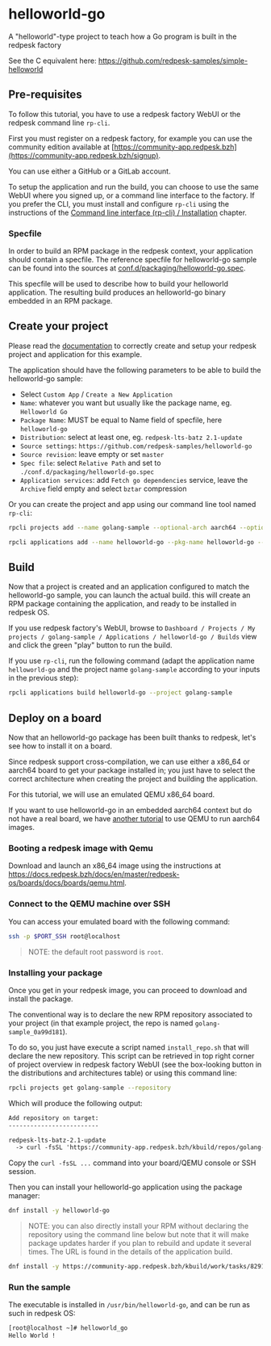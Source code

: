 # helloworld-go

A "helloworld"-type project to teach how a Go program is built in the redpesk factory

See the C equivalent here: <https://github.com/redpesk-samples/simple-helloworld>

## Pre-requisites

To follow this tutorial, you have to use a redpesk factory WebUI or the redpesk command line `rp-cli`.

First you must register on a redpesk factory, for example you can use the community edition available at [https://community-app.redpesk.bzh](https://community-app.redpesk.bzh/signup).

You can use either a GitHub or a GitLab account.

To setup the application and run the build, you can choose to use the same WebUI where you signed up, or a command line interface to the factory. If you prefer the CLI, you must install and configure `rp-cli` using the instructions of the [Command line interface (rp-cli) / Installation](https://docs.redpesk.bzh/docs/en/master/getting_started/rp_cli_quickstart/quickstart/quick-installation.html) chapter.

### Specfile

In order to build an RPM package in the redpesk context, your application should contain a specfile. The reference specfile for helloworld-go sample can be found into the sources at [conf.d/packaging/helloworld-go.spec](conf.d/packaging/helloworld-go.spec).

This specfile will be used to describe how to build your helloworld application. The resulting build produces an helloworld-go binary embedded in an RPM package.

## Create your project

Please read the [documentation](https://docs.redpesk.bzh/docs/en/master/getting_started/ci-build/docs/ci-build.html) to correctly create and setup your redpesk project and application for this example.

The application should have the following parameters to be able to build the helloworld-go sample:

- Select `Custom App` / `Create a New Application`
- `Name`: whatever you want but usually like the package name, eg. `Helloworld Go`
- `Package Name`: MUST be equal to Name field of specfile, here `helloworld-go`
- `Distribution`: select at least one, eg. `redpesk-lts-batz 2.1-update`
- `Source settings`: `https://github.com/redpesk-samples/helloworld-go`
- `Source revision`: leave empty or set `master`
- `Spec file`: select `Relative Path` and set to `./conf.d/packaging/helloworld-go.spec`
- `Application services`: add `Fetch go dependencies` service, leave the `Archive` field empty and select `bztar` compression

Or you can create the project and app using our command line tool named `rp-cli`:

```bash
rpcli projects add --name golang-sample --optional-arch aarch64 --optional-arch x86_64 --optional-distro redpesk-lts-batz-2.1-update

rpcli applications add --name helloworld-go --pkg-name helloworld-go --project golang-sample  --source-url https://github.com/redpesk-samples/helloworld-go --source-rev master --specfile-type relative_path --specfile-location ./conf.d/packaging/helloworld-go.spec --service "go_dependency={'archive':'', 'compression':'bztar'}" --package-active-branch main
```

## Build

Now that a project is created and an application configured to match the helloworld-go sample, you can launch the actual build. this will create an RPM package containing the application, and ready to be installed in redpesk OS.

If you use redpesk factory's WebUI, browse to `Dashboard / Projects / My projects / golang-sample / Applications / helloworld-go / Builds` view and click the green "play" button to run the build.

If you use `rp-cli`, run the following command (adapt the application name `helloworld-go` and the project name `golang-sample` according to your inputs in the previous step):

```bash
rpcli applications build helloworld-go --project golang-sample
```

## Deploy on a board

Now that an helloworld-go package has been built thanks to redpesk, let's see how to install it on a board.

Since redpesk support cross-compilation, we can use either a x86_64 or aarch64 board to get your package installed in; you just have to select the correct architecture when creating the project and building the application.

For this tutorial, we will use an emulated QEMU x86_64 board.

If you want to use helloworld-go in an embedded aarch64 context but do not have a real board, we have [another tutorial](https://docs.redpesk.bzh/docs/en/master/redpesk-os/boards/docs/boards/qemu.html#launch-a-aarch64-image) to use QEMU to run aarch64 images.

### Booting a redpesk image with Qemu

Download and launch an x86\_64 image using the instructions at <https://docs.redpesk.bzh/docs/en/master/redpesk-os/boards/docs/boards/qemu.html>.

### Connect to the QEMU machine over SSH

You can access your emulated board with the following command:

```bash
ssh -p $PORT_SSH root@localhost
```

> NOTE: the default root password is `root`.

### Installing your package

Once you get in your redpesk image, you can proceed to download and install the package.

The conventional way is to declare the new RPM repository associated to your project (in that example project, the repo is named `golang-sample_0a99d181`).

To do so, you just have execute a script named `install_repo.sh` that will declare the new repository. This script can be retrieved in top right corner of project overview in redpesk factory WebUI (see the box-looking button in the distributions and architectures table) or using this command line:

```bash
rpcli projects get golang-sample --repository
```

Which will produce the following output:

```txt
Add repository on target:
-------------------------

redpesk-lts-batz-2.1-update
  -> curl -fsSL 'https://community-app.redpesk.bzh/kbuild/repos/golang-sample_0a99d181--redpesk-lts-batz-2.1-update-build/latest/install_repo.sh?token=21f7f0fc-4adb-44b7-a508-116b34f74fb0_491c62a8-3f1e-4012-a7e4-ee667c20d630' | bash
```

Copy the `curl -fsSL ...` command into your board/QEMU console or SSH session.

Then you can install your helloworld-go application using the package manager:

```bash
dnf install -y helloworld-go
```

> NOTE: you can also directly install your RPM without declaring the repository using the command line below but note that it will make package updates harder if you plan to rebuild and update it several times. The URL is found in the details of the application build.

  ```bash
  dnf install -y https://community-app.redpesk.bzh/kbuild/work/tasks/8291/8291/helloworld-go-1.0.0-1.golang.sample_0a99d181.rpbatz_1.x86_64.rpm
  ```

### Run the sample

The executable is installed in `/usr/bin/helloworld-go`, and can be run as such in redpesk OS:

```bash
[root@localhost ~]# helloworld_go
Hello World !
```
